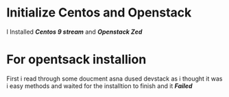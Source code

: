 # Initialize Centos and Openstack

I Installed ***Centos 9 stream*** and ***Openstack Zed***

# For opentsack installion

First i read through some doucment asna dused devstack as i thought it was i easy methods and waited for the installtion to finish and it ***Failed***
